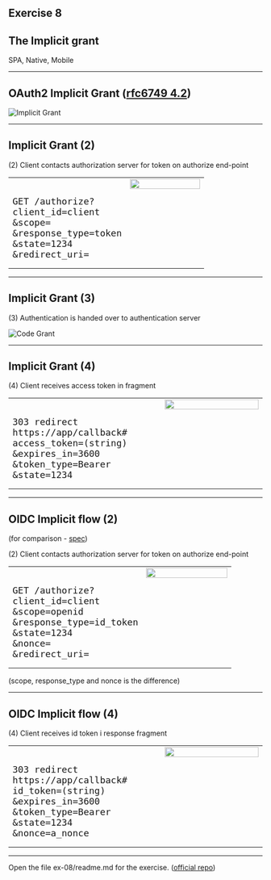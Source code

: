 ## Exercise 8

## The Implicit grant

SPA, Native, Mobile

---

## OAuth2 Implicit Grant ([rfc6749 4.2](https://datatracker.ietf.org/doc/html/rfc6749#section-4.2))

![Implicit Grant](content/images/oauth2_implicit.jpg)<!-- .element style="width:50%"-->

---

## Implicit Grant (2)

(2) Client contacts authorization server for token on authorize end-point

<table>
<col style="width:60%">
<col style="width:40%">
<tr>
  <td style=" vertical-align: top;">
  <pre><code style=" font-size: large  ">
GET /authorize?
client_id=client
&scope=
&response_type=token
&state=1234
&redirect_uri=
</code></pre>
  </td>
  <td style=" vertical-align: top;">
  <img src="content/images/oauth_implicit_flow.jpg" width="100%">
  </td>
</tr>
</table>

---

## Implicit Grant (3)

(3) Authentication is handed over to authentication server

![Code Grant](content/images/oauth_implicit_flow.jpg)<!-- .element style="width:50%"-->

---

## Implicit Grant (4)

(4) Client receives access token in fragment

<table>
<col style="width:60%">
<col style="width:40%">
<tr>
  <td style=" vertical-align: top;">
  <pre><code style=" font-size: large  ">
303 redirect https://app/callback#
access_token=(string)
&expires_in=3600
&token_type=Bearer
&state=1234
</code></pre>
  </td>
  <td style=" vertical-align: top;">
  <img src="content/images/oauth_implicit_flow.jpg" width="100%">
  </td>
</tr>
</table>


---

## OIDC Implicit flow (2)

(for comparison - [spec](https://openid.net/specs/openid-connect-core-1_0.html#ImplicitFlowAuth))

(2) Client contacts authorization server for token on authorize end-point<!-- .element style="font-size:0.7em"-->

<table>
<col style="width:60%">
<col style="width:40%">
<tr>
  <td style=" vertical-align: top;">
  <pre><code style=" font-size: large ">
GET /authorize?
client_id=client
&scope=openid
&response_type=id_token
&state=1234
&nonce=
&redirect_uri=
</code></pre>
  </td>
  <td style=" vertical-align: top;">
  <img src="content/images/oauth_implicit_flow.jpg" width="100%">
  </td>
</tr>
</table>

(scope, response_type and nonce is the difference)<!-- .element style="font-size:0.7em"-->

---

## OIDC Implicit flow (4)

(4) Client receives id token i response fragment<!-- .element style="font-size:0.7em"-->

<table>
<col style="width:60%">
<col style="width:40%">
<tr>
  <td style=" vertical-align: top;">
  <pre><code style=" font-size: large  ">
303 redirect https://app/callback#
id_token=(string)
&expires_in=3600
&token_type=Bearer
&state=1234
&nonce=a_nonce
</code></pre>
  </td>
  <td style=" vertical-align: top;">
  <img src="content/images/oauth_implicit_flow.jpg" width="100%">
  </td>
</tr>
</table>

---

Open the file ex-08/readme.md for the exercise. ([official repo](https://github.com/equinor/appsec-fundamentals-authn-authz-cs/blob/main/ex-08/readme.md))
